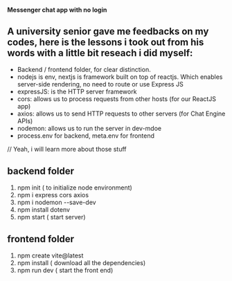 #### Messenger chat app with no login

## A university senior gave me feedbacks on my codes, here is the lessons i took out from his words with a little bit reseach i did myself:

- Backend / frontend folder, for clear distinction.
- nodejs is env, nextjs is framework built on top of reactjs. Which enables server-side rendering, no need to route or use Express JS
- expressJS: is the HTTP server framework
- cors: allows us to process requests from other hosts (for our ReactJS app)
- axios: allows us to send HTTP requests to other servers (for Chat Engine APIs)
- nodemon: allows us to run the server in dev-mdoe
- process.env for backend, meta.env for frontend

// Yeah, i will learn more about those stuff

## backend folder
1. npm init ( to initialize node environment)
2. npm i express cors axios
3. npm i nodemon --save-dev
4. npm install dotenv
4. npm start ( start server)

## frontend folder
1. npm create vite@latest
2. npm install ( download all the dependencies)
3. npm run dev ( start the front end)
